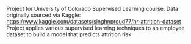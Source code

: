 Project for University of Colorado Supervised Learning course.
Data originally sourced via Kaggle:  https://www.kaggle.com/datasets/singhnproud77/hr-attrition-dataset
Project applies various supervised learning techniques to an employee dataset to build a model that predicts attrition risk
